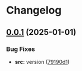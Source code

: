 # Changelog

## [0.0.1](https://github.com/Mooling0602/MSyncSubpacks/compare/msync_cmd_msg-v0.0.0...msync_cmd_msg-v0.0.1) (2025-01-01)


### Bug Fixes

* **src:** version ([79190d1](https://github.com/Mooling0602/MSyncSubpacks/commit/79190d141e66579a076c80e970e3c69d67488744))

